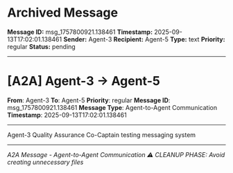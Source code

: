 # Archived Message

**Message ID:** msg_1757800921.138461
**Timestamp:** 2025-09-13T17:02:01.138461
**Sender:** Agent-3
**Recipient:** Agent-5
**Type:** text
**Priority:** regular
**Status:** pending

---

# [A2A] Agent-3 → Agent-5

**From**: Agent-3
**To**: Agent-5
**Priority**: regular
**Message ID**: msg_1757800921.138461
**Message Type**: Agent-to-Agent Communication
**Timestamp**: 2025-09-13T17:02:01.138461

---

Agent-3 Quality Assurance Co-Captain testing messaging system

---

*A2A Message - Agent-to-Agent Communication*
*⚠️ CLEANUP PHASE: Avoid creating unnecessary files*
